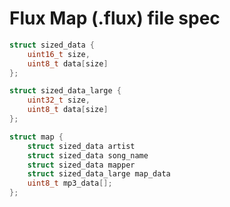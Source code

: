 # Flux Map (.flux) file spec

```c
struct sized_data {
    uint16_t size,
    uint8_t data[size]
};
```

```c
struct sized_data_large {
    uint32_t size,
    uint8_t data[size]
};
```

```c
struct map {
    struct sized_data artist
    struct sized_data song_name
    struct sized_data mapper
    struct sized_data_large map_data
    uint8_t mp3_data[];
};
```